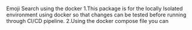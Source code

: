 Emoji Search using the docker
1.This package is for the locally Isolated environment using docker so that changes can be tested before running through CI/CD pipeline.
2.Using the docker compose file you can
